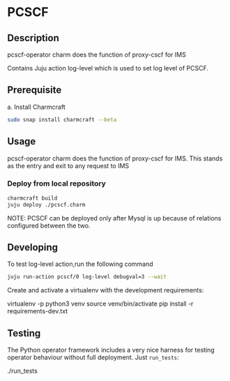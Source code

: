 <!--
 Copyright 2020 Tata Elxsi

 Licensed under the Apache License, Version 2.0 (the License); you may
 not use this file except in compliance with the License. You may obtain
 a copy of the License at

         http://www.apache.org/licenses/LICENSE-2.0

 Unless required by applicable law or agreed to in writing, software
 distributed under the License is distributed on an AS IS BASIS, WITHOUT
 WARRANTIES OR CONDITIONS OF ANY KIND, either express or implied. See the
 License for the specific language governing permissions and limitations
 under the License.

 For those usages not covered by the Apache License, Version 2.0 please
 contact: canonical@tataelxsi.onmicrosoft.com

 To get in touch with the maintainers, please contact:
 canonical@tataelxsi.onmicrosoft.com
-->

# PCSCF

## Description

pcscf-operator charm does the function of proxy-cscf for IMS

Contains Juju action log-level which is used to set log level of PCSCF.

## Prerequisite

a. Install Charmcraft

```bash
sudo snap install charmcraft --beta
```

## Usage

pcscf-operator charm does the function of proxy-cscf for IMS. This stands as
the entry and exit to any request to IMS

### Deploy from local repository

```bash
charmcraft build
juju deploy ./pcscf.charm
```

NOTE: PCSCF can be deployed only after Mysql is up because of relations
configured between the two.

## Developing

To test log-level action,run the following command

```bash
juju run-action pcscf/0 log-level debugval=3 --wait
```

Create and activate a virtualenv with the development requirements:

virtualenv -p python3 venv
source venv/bin/activate
pip install -r requirements-dev.txt

## Testing

The Python operator framework includes a very nice harness for testing
operator behaviour without full deployment. Just `run_tests`:

./run_tests
